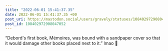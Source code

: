```yaml
---
title: "2022-06-01 15:41:37.35"
date: 2022-06-01 15:41:37.35 +00
post_uri: https://mastodon.social/users/gravely/statuses/108402972908047052
post_id: 108402972908047052
---
```

“Debord's first book, Mémoires, was bound with a sandpaper cover so that it would damage other books placed next to it.” lmao 👑


